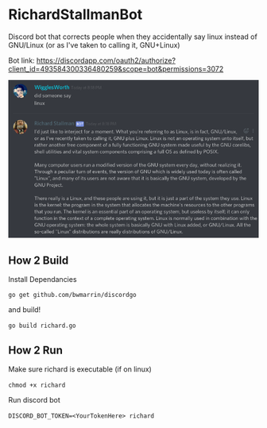 # RichardStallmanBot
Discord bot that corrects people when they accidentally say linux instead of GNU/Linux (or as I've taken to calling it, GNU+Linux)

Bot link: https://discordapp.com/oauth2/authorize?client_id=493584300336480259&scope=bot&permissions=3072

![Demo](https://github.com/Xytime/RichardStallman/raw/master/demo.png)
## How 2 Build

Install Dependancies
```
go get github.com/bwmarrin/discordgo
```
and build! 

```go build richard.go```

## How 2 Run

Make sure richard is executable (if on linux)

```chmod +x richard```

Run discord bot

```DISCORD_BOT_TOKEN=<YourTokenHere> richard```

